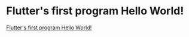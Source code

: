 # Flutter's first program Hello World!
[Flutter's first program Hello World!](https://aiwithcloud.com/2022/09/15/flutters_first_program_hello_world/)
